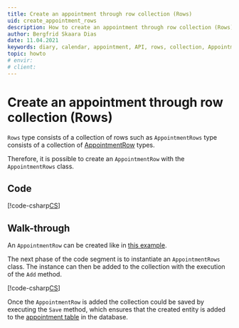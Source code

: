 ```yaml
---
title: Create an appointment through row collection (Rows)
uid: create_appointment_rows
description: How to create an appointment through row collection (Rows).
author: Bergfrid Skaara Dias
date: 11.04.2021
keywords: diary, calendar, appointment, API, rows, collection, AppointmentRows
topic: howto
# envir:
# client:
---
```


# Create an appointment through row collection (Rows)

`Rows` type consists of a collection of rows such as `AppointmentRows` type consists of a collection of [AppointmentRow][3] types.

Therefore, it is possible to create an `AppointmentRow` with the `AppointmentRows` class.

## Code

[!code-csharp[CS](includes/create-apt-rows.cs)]

## Walk-through

An `AppointmentRow` can be created like in [this example][1].

The next phase of the code segment is to instantiate an `AppointmentRows` class. The instance can then be added to the collection with the execution of the `Add` method.

[!code-csharp[CS](includes/create-apt-rows.cs?range=20,23,26)]

Once the `AppointmentRow` is added the collection could be saved by executing the `Save` method, which ensures that the created entity is added to the [appointment table][2] in the database.

<!-- Referenced links -->
[1]: create-apt-row.md
[2]: ../../../database/tables/appointment.md
[3]: <xref:SuperOffice.CRM.Rows.AppointmentRow>
